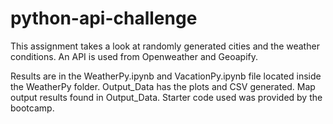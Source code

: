 # python-api-challenge

This assignment takes a look at randomly generated cities and the weather conditions. An API is used from Openweather and Geoapify.

Results are in the WeatherPy.ipynb and VacationPy.ipynb file located inside the WeatherPy folder. Output_Data has the plots and CSV generated. Map output results found in Output_Data. Starter code used was provided by the bootcamp.
